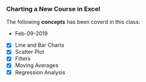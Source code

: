### Charting a New Course in Excel ###

The following **concepts** has been coverd in this class:
* Feb-09-2019

* [x] Line and Bar Charts
* [x] Scatter Plot
* [x] Filters
* [x] Moving Averages
* [x] Regression Analysis